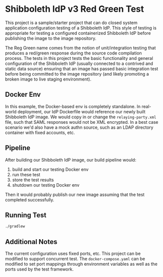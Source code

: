 Shibboleth IdP v3 Red Green Test
=============================

This project is a sample/starter project that can do closed system application configuration testing of a Shibboleth IdP. 
This style of testing is appropriate for testing a configured containerized Shibboleth IdP before publishing the image to 
the image repository. 

The Reg Green name comes from the notion of unit/integration testing that produces a red/green response during the
source code compilation process. The tests in this project tests the basic functionality and general configuration of the
Shibboleth IdP (usually connected to a contrived and static data source) ensuring that an image has passed basic integration
test before being committed to the image repository (and likely promoting a broken image to live staging environment). 

## Docker Env

In this example, the Docker-based env is completely standalone. In real-world deployment, our IdP Dockerfile would
reference our newly built Shibboleth IdP image. We would copy in or change the `relaying-party.xml` file, such that SAML
responses would not be XML encrypted. In a best case scenario we'd also have a mock authn source, such as an LDAP 
directory container with fixed accounts, etc.

## Pipeline

After building our Shibboleth IdP image, our build pipeline would:

1. build and start our testing Docker env
2. run these test
3. store the test results
4. shutdown our testing Docker env

Then it would probably publish our new image assuming that the test completed successfully.

## Running Test

```bash
./gradlew
```

## Additional Notes

The current configuration uses fixed ports, etc. This project can be modified to support concurrent test. The
 `docker-compose.yaml` can be modified to set port mappings through environment variables as well as the ports used
by the test framework. 
